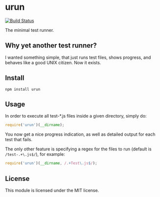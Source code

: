 # urun

[![Build Status](https://secure.travis-ci.org/felixge/node-urun.png)](http://travis-ci.org/felixge/node-urun)

The minimal test runner.

## Why yet another test runner?

I wanted something simple, that just runs test files, shows progress, and
behaves like a good UNIX citizen. Now it exists.

## Install

```
npm install urun
```

## Usage

In order to execute all test-*.js files inside a given directory, simply do:

```js
require('urun')(__dirname);
```

You now get a nice progress indication, as well as detailed output for each
test that fails.

The only other feature is specifying a regex for the files to run (default is
`/test-.+\.js$/`), for example:

```js
require('urun')(__dirname, /.+Test\.js$/);
```

## License

This module is licensed under the MIT license.
